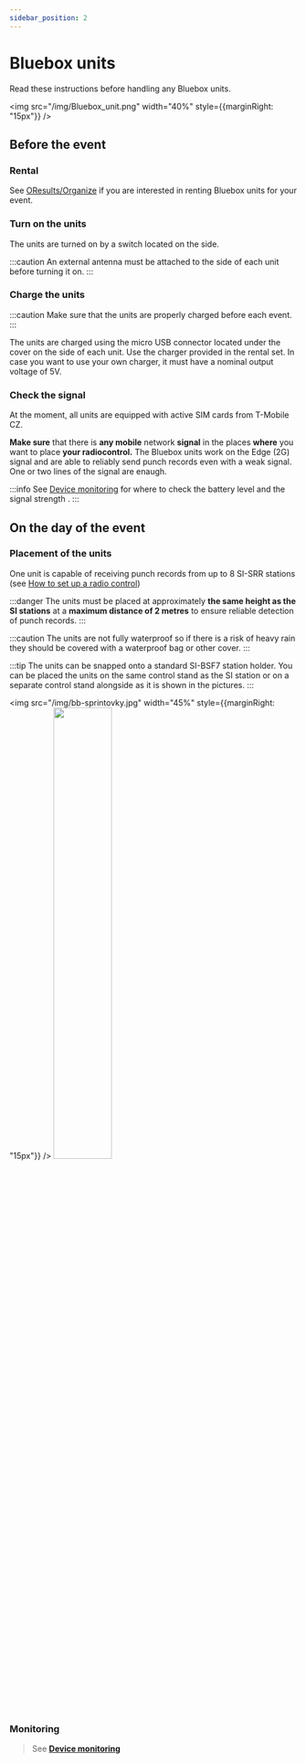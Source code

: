 ```yaml
---
sidebar_position: 2
---
```


# Bluebox units

Read these instructions before handling any Bluebox units.

<img src="/img/Bluebox_unit.png" width="40%" style={{marginRight: "15px"}} />

## Before the event

### Rental

See [OResults/Organize](https://oresults.eu/organize) if you are interested in renting Bluebox units for your event.

### Turn on the units

The units are turned on by a switch located on the side.

:::caution
An external antenna must be attached to the side of each unit before turning it on.
:::

### Charge the units

:::caution
Make sure that the units are properly charged before each event.
:::

The units are charged using the micro USB connector located under the cover on the side of each unit. Use the charger provided in the rental set. In case you want to use your own charger, it must have a nominal output voltage of 5V.

### Check the signal

At the moment, all units are equipped with active SIM cards from T-Mobile CZ.

**Make sure** that there is **any mobile** network **signal** in the places **where** you want to place **your radiocontrol.** The Bluebox units work on the Edge (2G) signal and are able to reliably send punch records even with a weak signal. One or two lines of the signal are enaugh.

:::info
See [Device monitoring](./device-monitoring) for where to check the battery level and the signal strength .
:::

## On the day of the event

### Placement of the units

One unit is capable of receiving punch records from up to 8 SI-SRR stations (see [How to set up a radio control](./radio-control.md))

:::danger
The units must be placed at approximately **the same height as the SI stations** at a **maximum distance of 2 metres** to ensure reliable detection of punch records.
:::

:::caution
The units are not fully waterproof so if there is a risk of heavy rain they should be covered with a waterproof bag or other cover.
:::

:::tip
The units can be snapped onto a standard SI-BSF7 station holder. You can be placed the units on the same control stand as the SI station or on a separate control stand alongside as it is shown in the pictures.
:::

<img src="/img/bb-sprintovky.jpg" width="45%" style={{marginRight: "15px"}} />
<img src="/img/velikonoce.jpg" width="45%" />

### Monitoring

>See **[Device monitoring](./device-monitoring)**
